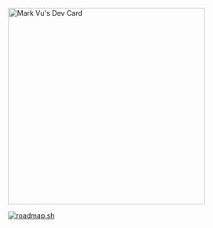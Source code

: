 <!--
**markvu2607/markvu2607** is a ✨ _special_ ✨ repository because its `README.md` (this file) appears on your GitHub profile.

Here are some ideas to get you started:

- 🔭 I’m currently working on ...
- 🌱 I’m currently learning ...
- 👯 I’m looking to collaborate on ...
- 🤔 I’m looking for help with ...
- 💬 Ask me about ...
- 📫 How to reach me: ...
- 😄 Pronouns: ...
- ⚡ Fun fact: ...
-->

<a href="https://app.daily.dev/markvu2607"><img src="https://api.daily.dev/devcards/866abc962c65440b8adfe730a54da783.png?r=rl9" width="400" alt="Mark Vu's Dev Card"/></a>

<a href="https://roadmap.sh"><img src="https://api.roadmap.sh/v1-badge/tall/64524e51b60f0a3ce2fcc10b?variant=dark&roadmaps=frontend" alt="roadmap.sh"/></a>

